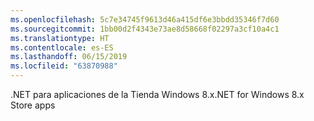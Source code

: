 ```yaml
---
ms.openlocfilehash: 5c7e34745f9613d46a415df6e3bbdd35346f7d60
ms.sourcegitcommit: 1bb00d2f4343e73ae8d58668f02297a3cf10a4c1
ms.translationtype: HT
ms.contentlocale: es-ES
ms.lasthandoff: 06/15/2019
ms.locfileid: "63870988"
---
```

<span data-ttu-id="bfce4-101">.NET para aplicaciones de la Tienda Windows 8.x</span><span class="sxs-lookup"><span data-stu-id="bfce4-101">.NET for Windows 8.x Store apps</span></span>